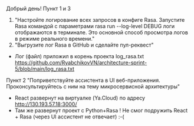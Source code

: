 Добрый день!
Пункт 1 и 3
1. "Настройте логирование всех запросов в конфиге Rasa. Запустите Rasa командой с параметрами rasa run --log-level DEBUG логи отображаются в терминале. Это основной способ просмотра логов в режиме реального времени."
3. "Выгрузите лог Rasa в GitHub и сделайте пул-реквест"
- Лог (файл) приложил в корень проекта log_rasa.txt https://github.com/RyabchikovVN/architecture-sprint-5/blob/main/log_rasa.txt


Пункт 2
"Поприветствуйте ассистента в UI веб-приложения. Проконсультируйтесь с ним на тему микросервисной архитектуры"
- React развернут на виртуалке (Ya.Cloud) по адресу http://130.193.57.18:3000/
- Там же развернут проект с Python+Rasa
! Не смог подружить React + Rasa (через UI ассистент не отвечает) :-(
